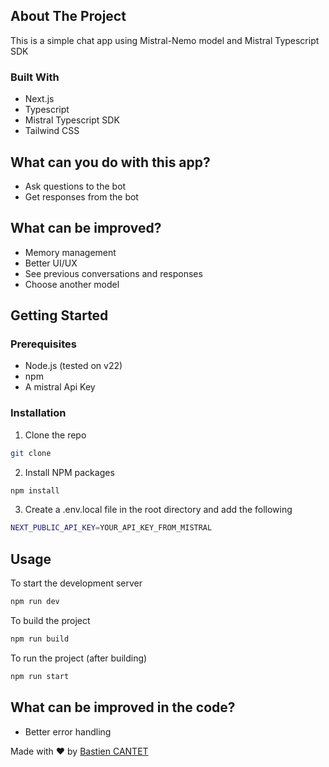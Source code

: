 
## About The Project

This is a simple chat app using Mistral-Nemo model and Mistral Typescript SDK

### Built With
- Next.js
- Typescript
- Mistral Typescript SDK
- Tailwind CSS

## What can you do with this app?

- Ask questions to the bot
- Get responses from the bot

## What can be improved?

- Memory management
- Better UI/UX
- See previous conversations and responses
- Choose another model


## Getting Started


### Prerequisites
- Node.js (tested on v22)
- npm
- A mistral Api Key

### Installation
1. Clone the repo
```sh
git clone
```

2. Install NPM packages
```sh
npm install
```

3. Create a .env.local file in the root directory and add the following
```sh
NEXT_PUBLIC_API_KEY=YOUR_API_KEY_FROM_MISTRAL
```


## Usage
To start the development server
```sh
npm run dev
```

To build the project
```sh
npm run build
```

To run the project (after building)
```sh
npm run start
```

## What can be improved in the code?

- Better error handling

Made with ❤️ by [Bastien CANTET](https://github.com/bastiencantet)
